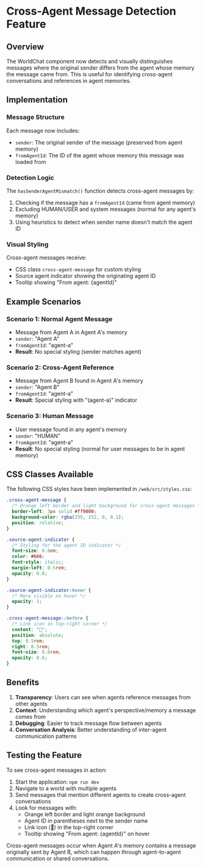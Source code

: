 # Cross-Agent Message Detection Feature

## Overview
The WorldChat component now detects and visually distinguishes messages where the original sender differs from the agent whose memory the message came from. This is useful for identifying cross-agent conversations and references in agent memories.

## Implementation

### Message Structure
Each message now includes:
- `sender`: The original sender of the message (preserved from agent memory)
- `fromAgentId`: The ID of the agent whose memory this message was loaded from

### Detection Logic
The `hasSenderAgentMismatch()` function detects cross-agent messages by:
1. Checking if the message has a `fromAgentId` (came from agent memory)
2. Excluding HUMAN/USER and system messages (normal for any agent's memory)
3. Using heuristics to detect when sender name doesn't match the agent ID

### Visual Styling
Cross-agent messages receive:
- CSS class `cross-agent-message` for custom styling
- Source agent indicator showing the originating agent ID
- Tooltip showing "From agent: {agentId}"

## Example Scenarios

### Scenario 1: Normal Agent Message
- Message from Agent A in Agent A's memory
- `sender`: "Agent A"
- `fromAgentId`: "agent-a"
- **Result**: No special styling (sender matches agent)

### Scenario 2: Cross-Agent Reference
- Message from Agent B found in Agent A's memory
- `sender`: "Agent B" 
- `fromAgentId`: "agent-a"
- **Result**: Special styling with "(agent-a)" indicator

### Scenario 3: Human Message
- User message found in any agent's memory
- `sender`: "HUMAN"
- `fromAgentId`: "agent-a"
- **Result**: No special styling (normal for user messages to be in agent memory)

## CSS Classes Available

The following CSS styles have been implemented in `/web/src/styles.css`:

```css
.cross-agent-message {
  /* Orange left border and light background for cross-agent messages */
  border-left: 3px solid #ff9800;
  background-color: rgba(255, 152, 0, 0.1);
  position: relative;
}

.source-agent-indicator {
  /* Styling for the agent ID indicator */
  font-size: 0.8em;
  color: #666;
  font-style: italic;
  margin-left: 0.5rem;
  opacity: 0.8;
}

.source-agent-indicator:hover {
  /* More visible on hover */
  opacity: 1;
}

.cross-agent-message::before {
  /* Link icon in top-right corner */
  content: "🔗";
  position: absolute;
  top: 0.5rem;
  right: 0.5rem;
  font-size: 0.8rem;
  opacity: 0.6;
}
```

## Benefits
1. **Transparency**: Users can see when agents reference messages from other agents
2. **Context**: Understanding which agent's perspective/memory a message comes from
3. **Debugging**: Easier to track message flow between agents
4. **Conversation Analysis**: Better understanding of inter-agent communication patterns

## Testing the Feature

To see cross-agent messages in action:

1. Start the application: `npm run dev`
2. Navigate to a world with multiple agents
3. Send messages that mention different agents to create cross-agent conversations
4. Look for messages with:
   - Orange left border and light orange background
   - Agent ID in parentheses next to the sender name
   - Link icon (🔗) in the top-right corner
   - Tooltip showing "From agent: {agentId}" on hover

Cross-agent messages occur when Agent A's memory contains a message originally sent by Agent B, which can happen through agent-to-agent communication or shared conversations.
